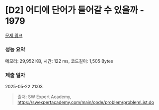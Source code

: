 # [D2] 어디에 단어가 들어갈 수 있을까 - 1979 

[문제 링크](https://swexpertacademy.com/main/code/problem/problemDetail.do?contestProbId=AV5PuPq6AaQDFAUq) 

### 성능 요약

메모리: 29,952 KB, 시간: 122 ms, 코드길이: 1,505 Bytes

### 제출 일자

2025-05-22 21:03



> 출처: SW Expert Academy, https://swexpertacademy.com/main/code/problem/problemList.do